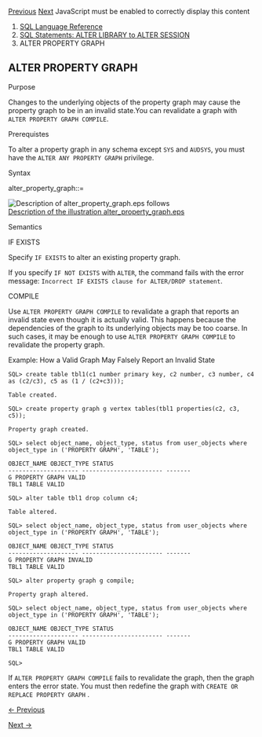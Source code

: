 [Previous](ALTER-PROFILE.md) [Next](ALTER-RESOURCE-COST.md) JavaScript
must be enabled to correctly display this content

  1. [SQL Language Reference ](index.md)
  2. [ SQL Statements: ALTER LIBRARY to ALTER SESSION](SQL-Statements-ALTER-LIBRARY-to-ALTER-SESSION.md)
  3. ALTER PROPERTY GRAPH

## ALTER PROPERTY GRAPH

Purpose

Changes to the underlying objects of the property graph may cause the property
graph to be in an invalid state.You can revalidate a graph with `ALTER
PROPERTY GRAPH COMPILE`.

Prerequistes

To alter a property graph in any schema except `SYS` and `AUDSYS`, you must
have the `ALTER ANY PROPERTY GRAPH` privilege.

Syntax

alter_property_graph::=

  

![Description of alter_property_graph.eps
follows](https://docs.oracle.com/en/database/oracle/oracle-database/23/sqlrf/img/alter_property_graph.gif)  
[Description of the illustration
alter_property_graph.eps](img_text/alter_property_graph.md)

  

Semantics

IF EXISTS

Specify `IF EXISTS` to alter an existing property graph.

If you specify `IF NOT EXISTS` with `ALTER`, the command fails with the error
message: `Incorrect IF EXISTS clause for ALTER/DROP statement`.

COMPILE

Use `ALTER PROPERTY GRAPH COMPILE` to revalidate a graph that reports an
invalid state even though it is actually valid. This happens because the
dependencies of the graph to its underlying objects may be too coarse. In such
cases, it may be enough to use `ALTER PROPERTY GRAPH COMPILE` to revalidate
the property graph.

Example: How a Valid Graph May Falsely Report an Invalid State

    
    
    SQL> create table tbl1(c1 number primary key, c2 number, c3 number, c4 as (c2/c3), c5 as (1 / (c2+c3)));
    
    Table created.
    
    SQL> create property graph g vertex tables(tbl1 properties(c2, c3, c5));
    
    Property graph created.
    
    SQL> select object_name, object_type, status from user_objects where object_type in ('PROPERTY GRAPH', 'TABLE');
    
    OBJECT_NAME OBJECT_TYPE STATUS
    -------------------- ----------------------- -------
    G PROPERTY GRAPH VALID
    TBL1 TABLE VALID
    
    SQL> alter table tbl1 drop column c4;
    
    Table altered.
    
    SQL> select object_name, object_type, status from user_objects where object_type in ('PROPERTY GRAPH', 'TABLE');
    
    OBJECT_NAME OBJECT_TYPE STATUS
    -------------------- ----------------------- -------
    G PROPERTY GRAPH INVALID
    TBL1 TABLE VALID
    
    SQL> alter property graph g compile;
    
    Property graph altered.
    
    SQL> select object_name, object_type, status from user_objects where object_type in ('PROPERTY GRAPH', 'TABLE');
    
    OBJECT_NAME OBJECT_TYPE STATUS
    -------------------- ----------------------- -------
    G PROPERTY GRAPH VALID
    TBL1 TABLE VALID
    
    SQL>

If `ALTER PROPERTY GRAPH COMPILE` fails to revalidate the graph, then the
graph enters the error state. You must then redefine the graph with `CREATE OR
REPLACE PROPERTY GRAPH` .


[← Previous](ALTER-PROFILE.md)

[Next →](ALTER-RESOURCE-COST.md)
